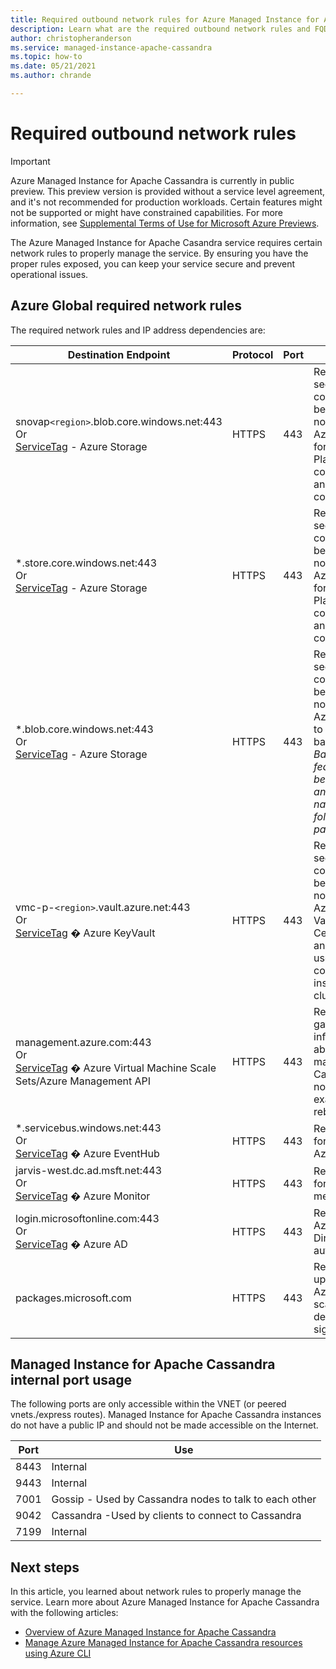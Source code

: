 ```yaml
---
title: Required outbound network rules for Azure Managed Instance for Apache Cassandra
description: Learn what are the required outbound network rules and FQDNs for Azure Managed Instance for Apache Cassandra
author: christopheranderson
ms.service: managed-instance-apache-cassandra
ms.topic: how-to
ms.date: 05/21/2021
ms.author: chrande

---
```


# Required outbound network rules

> [!IMPORTANT]
> Azure Managed Instance for Apache Cassandra is currently in public preview.
> This preview version is provided without a service level agreement, and it's not recommended for production workloads. Certain features might not be supported or might have constrained capabilities.
> For more information, see [Supplemental Terms of Use for Microsoft Azure Previews](https://azure.microsoft.com/support/legal/preview-supplemental-terms/).

The Azure Managed Instance for Apache Casandra service requires certain network rules to properly manage the service. By ensuring you have the proper rules exposed, you can keep your service secure and prevent operational issues.

## Azure Global required network rules

The required network rules and IP address dependencies are:

| Destination Endpoint                                                             | Protocol | Port    | Use  |
|----------------------------------------------------------------------------------|----------|---------|------|
|snovap`<region>`.blob.core.windows.net:443</br> Or</br> [ServiceTag](../virtual-network/service-tags-overview.md#available-service-tags) -  Azure Storage | HTTPS | 443 | Required for secure communication between the nodes and Azure Storage for Control Plane communication and configuration.|
|*.store.core.windows.net:443</br> Or</br> [ServiceTag](../virtual-network/service-tags-overview.md#available-service-tags) -  Azure Storage | HTTPS | 443 | Required for secure communication between the nodes and Azure Storage for Control Plane communication and configuration.|
|*.blob.core.windows.net:443</br> Or</br> [ServiceTag](../virtual-network/service-tags-overview.md#available-service-tags) -  Azure Storage | HTTPS | 443 | Required for secure communication between the nodes and Azure Storage to store backups. *Backup feature is being revised and storage name will follow a pattern by GA*|
|vmc-p-`<region>`.vault.azure.net:443</br> Or</br> [ServiceTag](../virtual-network/service-tags-overview.md#available-service-tags) � Azure KeyVault | HTTPS | 443 | Required for secure communication between the nodes and Azure Key Vault. Certificates and keys are used to secure communication inside the cluster.|
|management.azure.com:443</br> Or</br> [ServiceTag](../virtual-network/service-tags-overview.md#available-service-tags) � Azure Virtual Machine Scale Sets/Azure Management API | HTTPS | 443 | Required to gather information about and manage Cassandra nodes (for example, reboot)|
|*.servicebus.windows.net:443</br> Or</br> [ServiceTag](../virtual-network/service-tags-overview.md#available-service-tags) � Azure EventHub | HTTPS | 443 | Required to forward logs to Azure|
|jarvis-west.dc.ad.msft.net:443</br> Or</br> [ServiceTag](../virtual-network/service-tags-overview.md#available-service-tags) � Azure Monitor | HTTPS | 443 | Required to forward metrics Azure |
|login.microsoftonline.com:443</br> Or</br> [ServiceTag](../virtual-network/service-tags-overview.md#available-service-tags) � Azure AD | HTTPS | 443 | Required for Azure Active Directory authentication.|
| packages.microsoft.com | HTTPS | 443 | Required for updates to Azure security scanner definition and signatures |

## Managed Instance for Apache Cassandra internal port usage

The following ports are only accessible within the VNET (or peered vnets./express routes). Managed Instance for Apache Cassandra instances do not have a public IP and should not be made accessible on the Internet.

| Port | Use |
| ---- | --- |
| 8443 | Internal |
| 9443 | Internal |
| 7001 | Gossip - Used by Cassandra nodes to talk to each other |
| 9042 | Cassandra -Used by clients to connect to Cassandra |
| 7199 | Internal |

## Next steps

In this article, you learned about network rules to properly manage the service. Learn more about Azure Managed Instance for Apache Cassandra with the following articles:

* [Overview of Azure Managed Instance for Apache Cassandra](introduction.md)
* [Manage Azure Managed Instance for Apache Cassandra resources using Azure CLI](manage-resources-cli.md)